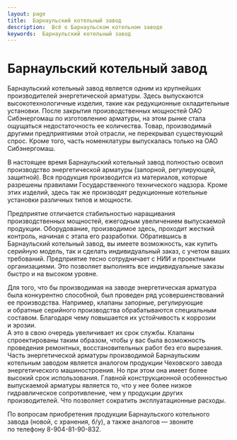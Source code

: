 ```yaml
---
layout: page
title:  Барнаульский котельный завод
description:  Всё о Барнаульском котельном заводе
keywords:  Барнаульский котельный завод
---
```


# Барнаульский котельный завод

Барнаульский котельный завод является одним из крупнейших производителей
энергетической арматуры. Здесь выпускаются высокотехнологичные изделия, такие
как редукционные охладительные установки. После закрытия производственных
мощностей ОАО Сибэнергомаш по изготовлению арматуры, на этом рынке стала
ощущаться недостаточность ее количества. Товар, производимый другими
предприятиями этой отрасли, не перекрывал существующий спрос. Кроме того,
часть номенклатуры выпускалась только на ОАО Сибэнергомаш.

В настоящее время Барнаульский котельный завод полностью освоил производство
энергетической арматуры (запорной, регулирующей, защитной). Вся продукция
производится из материалов, которые разрешены правилами Государственного
технического надзора. Кроме этих изделий, здесь так же производят редукционные
котельные установки различных типов и мощности.

Предприятие отличается стабильностью наращивания производственных мощностей,
ежегодным увеличением выпускаемой продукции. Оборудование, производимое здесь,
проходит жесткий контроль, начиная с этапа его разработки. Обратившись в
Барнаульский котельный завод, вы имеете возможность, как купить серийную
модель, так и сделать индивидуальный заказ, с учетом ваших требований.
Предприятие тесно сотрудничает с НИИ и проектными организациями. Это позволяет
выполнять все индивидуальные заказы быстро и на высоком уровне.

Для того, что бы производимая на заводе энергетическая арматура была
конкурентно способной, был проведен ряд усовершенствований ее производства.
Например, клапаны запорные, регулирующие и обратные серийного производства
обрабатываются специальным составом. Благодаря чему повышается их устойчивость
к коррозии и эрозии.  
А это в свою очередь увеличивает их срок службы. Клапаны спроектированы таким
образом, чтобы у вас была возможность проведения ремонтных, восстановительных
работ без его вырезания. Часть энергетической арматуры производимой
Барнаульским котельным заводом является аналогом продукции Чеховского завода
энергетического машиностроения. Но при этом она имеет более высокий срок
использования. Главной конструкционной особенностью выпускаемой арматуры
является то, что у нее более низкое гидравлическое сопротивление, чем у
продукции других производителей. Что позволяет сократить эксплуатационные
расходы.

По вопросам приобретения продукции Барнаульского котельного завода (новой, с
хранения, б/у), а также аналогов — звоните по телефону 8-904-81-90-832.


